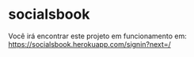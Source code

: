 # socialsbook
 
Você irá encontrar este projeto em funcionamento em:
https://socialsbook.herokuapp.com/signin?next=/
